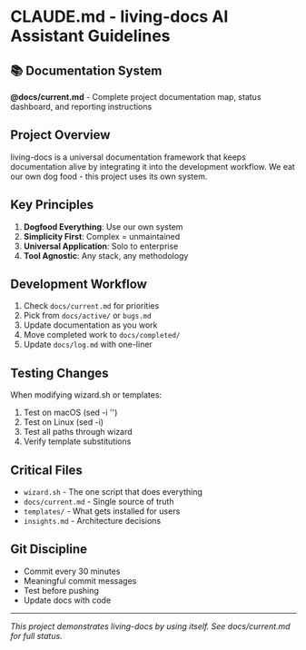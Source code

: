 # CLAUDE.md - living-docs AI Assistant Guidelines

## 📚 Documentation System
**@docs/current.md** - Complete project documentation map, status dashboard, and reporting instructions

## Project Overview
living-docs is a universal documentation framework that keeps documentation alive by integrating it into the development workflow. We eat our own dog food - this project uses its own system.

## Key Principles
1. **Dogfood Everything**: Use our own system
2. **Simplicity First**: Complex = unmaintained
3. **Universal Application**: Solo to enterprise
4. **Tool Agnostic**: Any stack, any methodology

## Development Workflow
1. Check `docs/current.md` for priorities
2. Pick from `docs/active/` or `bugs.md`
3. Update documentation as you work
4. Move completed work to `docs/completed/`
5. Update `docs/log.md` with one-liner

## Testing Changes
When modifying wizard.sh or templates:
1. Test on macOS (sed -i '')
2. Test on Linux (sed -i)
3. Test all paths through wizard
4. Verify template substitutions

## Critical Files
- `wizard.sh` - The one script that does everything
- `docs/current.md` - Single source of truth
- `templates/` - What gets installed for users
- `insights.md` - Architecture decisions

## Git Discipline
- Commit every 30 minutes
- Meaningful commit messages
- Test before pushing
- Update docs with code

---
*This project demonstrates living-docs by using itself. See docs/current.md for full status.*